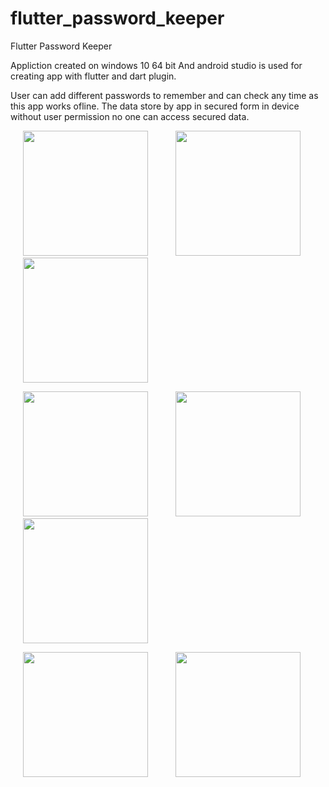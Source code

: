 # flutter_password_keeper

Flutter Password Keeper

Appliction created on windows 10 64 bit And android studio is used for creating app with flutter and dart plugin.

User can add different passwords to remember and can check any time as this app works ofline. The data store by app in secured form in device without user permission no one can access secured data.

<p float="left">
<img src="https://github.com/mohitagrawal939/flutter_password_keeper/blob/master/screenshots/s1.jpg" width="200" hspace="20">
<img src="https://github.com/mohitagrawal939/flutter_password_keeper/blob/master/screenshots/s2.jpg" width="200" hspace="20">
  <img src="https://github.com/mohitagrawal939/flutter_password_keeper/blob/master/screenshots/s3.jpg" width="200" hspace="20">
</p>

<p float="left">
<img src="https://github.com/mohitagrawal939/flutter_password_keeper/blob/master/screenshots/s4.jpg" width="200" hspace="20">
<img src="https://github.com/mohitagrawal939/flutter_password_keeper/blob/master/screenshots/s5.jpg" width="200" hspace="20">
<img src="https://github.com/mohitagrawal939/flutter_password_keeper/blob/master/screenshots/s6.jpg" width="200" hspace="20">
</p>

<p float="left">
<img src="https://github.com/mohitagrawal939/flutter_password_keeper/blob/master/screenshots/s7.jpg" width="200" hspace="20">
<img src="https://github.com/mohitagrawal939/flutter_password_keeper/blob/master/screenshots/s8.jpg" width="200" hspace="20">
</p>
